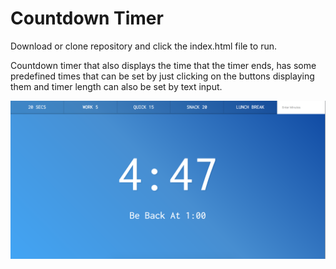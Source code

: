 # Countdown Timer

Download or clone repository and click the index.html file to run.

Countdown timer that also displays the time that the timer ends, has some predefined times that can be set by just clicking on the buttons displaying them and timer length can also be set by text input.

![](images/29_00.png)